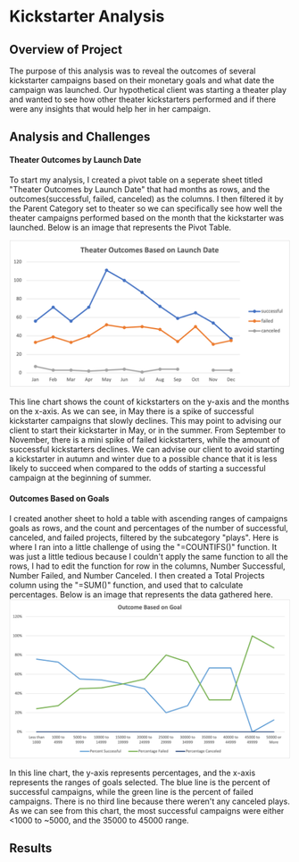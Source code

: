 # Kickstarter Analysis


## Overview of Project
  The purpose of this analysis was to reveal the outcomes of several kickstarter campaigns based on their monetary goals and what date the campaign was launched. Our hypothetical client was starting a theater play and wanted to see how other theater kickstarters performed and if there were any insights that would help her in her campaign.
  

## Analysis and Challenges
  
#### Theater Outcomes by Launch Date
  To start my analysis, I created a pivot table on a seperate sheet titled "Theater Outcomes by Launch Date" that had months as rows, and the outcomes(successful, failed, canceled) as the columns. I then filtered it by the Parent Category set to theater so we can specifically see how well the theater campaigns performed based on the month that the kickstarter was launched. Below is an image that represents the Pivot Table.
 
![TheaterOutcomesbyLaunchDate](Theater_Outcomes_vs_Launch.png)

This line chart shows the count of kickstarters on the y-axis and the months on the x-axis. As we can see, in May there is a spike of successful kickstarter campaigns that slowly declines. This may point to advising our client to start their kickstarter in May, or in the summer. From September to November, there is a mini spike of failed kickstarters, while the amount of successful kickstarters declines. We can advise our client to avoid starting a kickstarter in autumn and winter due to a possible chance that it is less likely to succeed when compared to the odds of starting a successful campaign at the beginning of summer.


#### Outcomes Based on Goals
I created another sheet to hold a table with ascending ranges of campaigns goals as rows, and the count and percentages of the number of successful, canceled, and failed projects, filtered by the subcategory "plays". Here is where I ran into a little challenge of using the "=COUNTIFS()" function. It was just a little tedious because I couldn't apply the same function to all the rows, I had to edit the function for row in the columns, Number Successful, Number Failed, and Number Canceled. I then created a Total Projects column using the "=SUM()" function, and used that to calculate percentages. Below is an image that represents the data gathered here.
![OutcomesBasedonGoals](Outcomes_vs_Goals.png)

In this line chart, the y-axis represents percentages, and the x-axis represents the ranges of goals selected. The blue line is the percent of successful campaigns, while the green line is the percent of failed campaigns. There is no third line because there weren't any canceled plays. As we can see from this chart, the most successful campaigns were either <1000 to ~5000, and the 35000 to 45000 range. 

## Results



